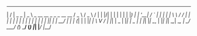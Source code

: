   __  __           ____                                      ___         ___        _ 
 |  \/  |  _   _  |  _ \   _ __    __ _   _   _    __   __  / _ \       / _ \      / |
 | |\/| | | | | | | |_) | | '__|  / _` | | | | |   \ \ / / | | | |     | | | |     | |
 | |  | | | |_| | |  __/  | |    | (_| | | |_| |    \ V /  | |_| |  _  | |_| |  _  | |
 |_|  |_|  \__, | |_|     |_|     \__,_|  \__, |     \_/    \___/  (_)  \___/  (_) |_|
           |___/                          |___/                                       
